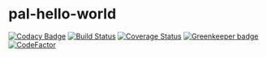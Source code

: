 # pal-hello-world
[![Codacy Badge](https://api.codacy.com/project/badge/Grade/ad063aca5bea4075b59eb8e7d2d8a47d)](https://app.codacy.com/app/afgallo/pal-hello-world?utm_source=github.com&utm_medium=referral&utm_content=afgallo/pal-hello-world&utm_campaign=Badge_Grade_Dashboard)
[![Build Status](https://travis-ci.org/afgallo/pal-hello-world.svg?branch=master)](https://travis-ci.org/afgallo/pal-hello-world) [![Coverage Status](https://coveralls.io/repos/github/afgallo/pal-hello-world/badge.svg?branch=master)](https://coveralls.io/github/afgallo/pal-hello-world?branch=master) [![Greenkeeper badge](https://badges.greenkeeper.io/afgallo/pal-hello-world.svg)](https://greenkeeper.io/) [![CodeFactor](https://www.codefactor.io/repository/github/afgallo/pal-hello-world/badge/master)](https://www.codefactor.io/repository/github/afgallo/pal-hello-world/overview/master)
